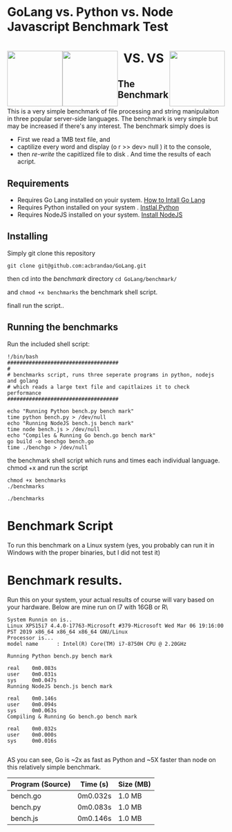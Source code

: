 # GoLang vs. Python vs. Node Javascript Benchmark Test

<h1>
 <p align="center">
<img src="https://github.com/acbrandao/Reference/blob/master/img/019-go-lang.png" width="128" style="float: left;">   
VS.
<img src="https://github.com/acbrandao/Reference/blob/master/img/005-python.png" width="128" style="float: right;">
 VS
<img src="https://github.com/acbrandao/Reference/blob/master/img/029-javascript.png" width="128" style="float: left;">
</p>
</h1>

## The Benchmark

This is a very simple benchmark of file processing and string manipulaiton in three popular server-side languages.
The benchmark is very simple but may be increased if there's any interest. The benchmark simply does is

- First we read a 1MB text file, and
- captilize every word and display (o r >> dev> null ) it to the console,
- then _re-write_ the capitlized file to disk .
  And time the results of each acript.

## Requirements

- Requires Go Lang installed on youir system. [How to Intall Go Lang](https://tecadmin.net/install-go-on-ubuntu/)
- Requires Python installed on your system . [Instlal Python](https://www.digitalocean.com/community/tutorials/how-to-install-python-3-and-set-up-a-local-programming-environment-on-ubuntu-16-04)
- Requires NodeJS installed on your system. [Install NodeJS](https://www.digitalocean.com/community/tutorials/how-to-install-node-js-on-ubuntu-16-04)

## Installing

Simply git clone this repository

`git clone git@github.com:acbrandao/GoLang.git`

then cd into the _benchmark_ directory
`cd GoLang/benchmark/`

and `chmod +x benchmarks` the benchmark shell script.

finall run the script..

## Running the benchmarks

Run the included shell script:

```
!/bin/bash
####################################
#
# benchmarks script, runs three seperate programs in python, nodejs and golang
# which reads a large text file and capitlaizes it to check performance
####################################

echo "Running Python bench.py bench mark"
time python bench.py > /dev/null
echo "Running NodeJS bench.js bench mark"
time node bench.js > /dev/null
echo "Compiles & Running Go bench.go bench mark"
go build -o benchgo bench.go
time ./benchgo > /dev/null
```

the benchmark shell script which runs and times each individual language.
chmod +x and run the script

```
chmod +x benchmarks
./benchmarks
```

`./benchmarks`

# Benchmark Script

To run this benchmark on a Linux system (yes, you probably can run it in Windows with the proper binaries, but I did not test it)

# Benchmark results.

Run this on your system, your actual results of course will vary based on your hardware. Below are mine run on I7 with 16GB or R\

```
System Runnin on is..
Linux XPS15i7 4.4.0-17763-Microsoft #379-Microsoft Wed Mar 06 19:16:00 PST 2019 x86_64 x86_64 x86_64 GNU/Linux
Processor is...
model name      : Intel(R) Core(TM) i7-8750H CPU @ 2.20GHz

Running Python bench.py bench mark

real    0m0.083s
user    0m0.031s
sys     0m0.047s
Running NodeJS bench.js bench mark

real    0m0.146s
user    0m0.094s
sys     0m0.063s
Compiling & Running Go bench.go bench mark

real    0m0.032s
user    0m0.000s
sys     0m0.016s


```

AS you can see, Go is ~2x as fast as Python and ~5X faster than node on this relatively simple benchmark.

| Program (Source) | Time (s) | Size (MB) |
| ---------------- | -------- | --------- |
| bench.go         | 0m0.032s | 1.0 MB    |
| bench.py         | 0m0.083s | 1.0 MB    |
| bench.js         | 0m0.146s | 1.0 MB    |
